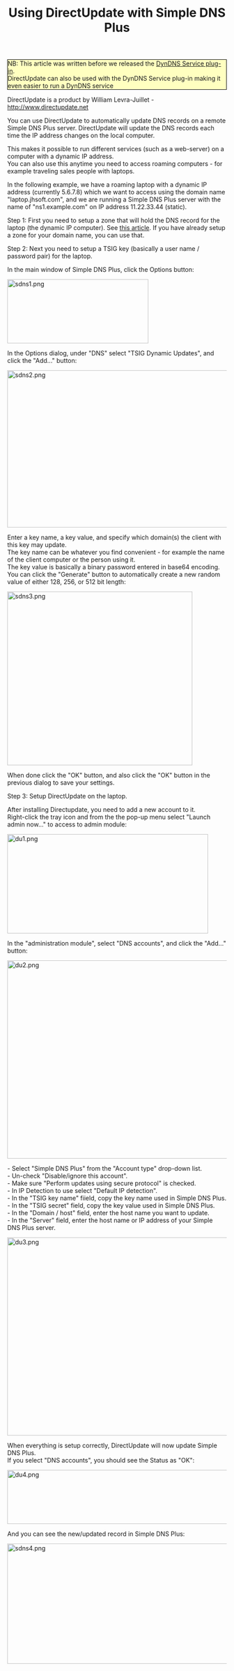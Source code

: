 ﻿---
title: Using DirectUpdate with Simple DNS Plus
category: 4
frontpage: false
comments: true
refs: 35,127,80,40,173
created-utc: 2019-01-01
modified-utc: 2019-01-01
---
<div style="border: 1px solid black; background-color: #ffffc0;">NB: This article was written before we released the <a href="https://simpledns.plus/plugin-dyndns">DynDNS Service plug-in</a>.<br />
DirectUpdate can also be used with the DynDNS Service plug-in making it even easier to run a DynDNS service</div>
<p>DirectUpdate is a product by William Levra-Juillet - <a href="http://www.directupdate.net" target="_blank">http://www.directupdate.net</a></p>
<p>You can use DirectUpdate to automatically update DNS records on a remote Simple DNS Plus server. DirectUpdate will update the DNS records each time the IP address changes on the local computer.</p>
<p>This makes it possible to run different services (such as a web-server) on a computer with a dynamic IP address.<br />
You can also use this anytime you need to access roaming computers - for example traveling sales people with laptops.</p>
<p>In the following example, we have a roaming laptop with a dynamic IP address (currently 5.6.7.8) which we want to access using the domain name "laptop.jhsoft.com", and we are running a Simple DNS Plus server with the name of "ns1.example.com" on IP address 11.22.33.44 (static).</p>
<p>Step 1:  First you need to setup a zone that will hold the DNS record for the laptop (the dynamic IP computer). See <a href="/kb/4/basic-dns-server-configuration-example">this article</a>. If you have already setup a zone for your domain name, you can use that.</p>
<p>Step 2: Next you need to setup a TSIG key (basically a user name / password pair) for the laptop.</p>
<p>In the main window of Simple DNS Plus, click the Options button:</p>
<p>
<img height="147" alt="sdns1.png" src="img/125/1.png" width="324" />
</p>
<p>In the Options dialog, under "DNS" select "TSIG Dynamic Updates", and click the "Add..." button:</p>
<p> <img height="361" alt="sdns2.png" src="img/125/2.png" width="545" /></p>
<p>Enter a key name, a key value, and specify which domain(s) the client with this key may update.<br />
The key name can be whatever you find convenient - for example the name of the client computer or the person using it.<br />
The key value is basically a binary password entered in base64 encoding. You can click the "Generate" button to automatically create a new random value of either 128, 256, or 512 bit length:</p>
<p> <img height="399" alt="sdns3.png" src="img/125/3.png" width="425" /></p>
<p> When done click the "OK" button, and also click the "OK" button in the previous dialog to save your settings.</p>
<p>Step 3: Setup DirectUpdate on the laptop.</p>
<p>After installing Directupdate, you need to add a new account to it.<br />
Right-click the tray icon and from the the pop-up menu select "Launch admin now..."  to access to admin module:</p>
<p> <img height="228" alt="du1.png" src="img/125/4.png" width="461" /></p>
<p>In the "administration module", select "DNS accounts", and click the "Add..." button:</p>
<p> <img height="455" alt="du2.png" src="img/125/5.png" width="582" /></p>
<p>- Select "Simple DNS Plus" from the "Account type" drop-down list.<br />
- Un-check "Disable/ignore this account".<br />
- Make sure "Perform updates using secure protocol" is checked.<br />
- In IP Detection to use select "Default IP detection".<br />
- In the "TSIG key name" fiield, copy the key name used in Simple DNS Plus.<br />
- In the "TSIG secret" field, copy the key value used in Simple DNS Plus.<br />
- In the "Domain / host" field, enter the host name you want to update.<br />
- In the "Server" field, enter the host name or IP address of your Simple DNS Plus server. </p>
<p> <img height="455" alt="du3.png" src="img/125/6.png" width="582" /></p>
<p>When everything is setup correctly, DirectUpdate will now update Simple DNS Plus.<br />
If you select "DNS accounts", you should see the Status as "OK":</p>
<p>
<img height="124" alt="du4.png" src="img/125/7.png" width="582" />
</p>
<p>And you can see the new/updated record in Simple DNS Plus:</p>
<p> <img height="276" alt="sdns4.png" src="img/125/8.png" width="595" /></p>